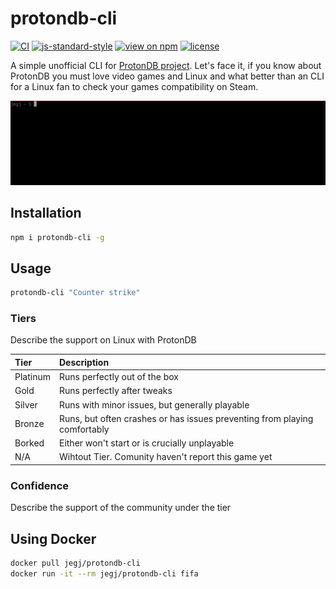 # protondb-cli

[![CI](https://github.com/jegj/protondb-cli/actions/workflows/build.yml/badge.svg?branch=main)](https://github.com/jegj/protondb-cli/actions/workflows/build.yml)
[![js-standard-style](https://img.shields.io/badge/code%20style-standard-brightgreen.svg?style=flat)](https://standardjs.com/)
[![view on npm](http://img.shields.io/npm/v/protondb-cli.svg)](https://www.npmjs.com/package/protondb-cli)
[![license](http://img.shields.io/npm/l/protondb-cli.svg)](https://www.npmjs.com/package/protondb-cli)

A simple unofficial CLI for [ProtonDB project](https://www.protondb.com/).
Let's face it, if you know about ProtonDB you must love video
games and Linux and what better than an CLI for a Linux fan
to check your games compatibility on Steam.

![protondb-cli.gif](docs/imgs/readme.gif)

## Installation

```sh
npm i protondb-cli -g
```

## Usage

```sh
protondb-cli "Counter strike"
```

### Tiers

Describe the support on Linux with ProtonDB

| Tier      | Description                                                               |
| :-------- | :------                                                                   |
| Platinum  | Runs perfectly out of the box                                             |
| Gold      | Runs perfectly after tweaks                                               |
| Silver    | Runs with minor issues, but generally playable                            |
| Bronze    | Runs, but often crashes or has issues preventing from playing comfortably |
| Borked    | Either won't start or is crucially unplayable                             |
| N/A       | Wihtout Tier. Comunity haven't report this game yet                       |

### Confidence

Describe the support of the community under the tier

## Using Docker

```sh
docker pull jegj/protondb-cli
docker run -it --rm jegj/protondb-cli fifa
```
